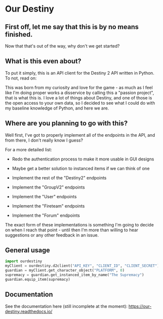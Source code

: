 # Our Destiny
## First off, let me say that this is by no means finished.
Now that that's out of the way, why don't we get started?

## What is this even about?

To put it simply, this is an API client for the Destiny 2 API written in Python. To not, read on:

This was born from my curiosity and love for the game - as much as I feel like I'm doing proper works a disservice by
calling this a "passion project", that is what this is. I love a lot of things about Destiny, and one of those is the
open access to your own data, so I decided to see what I could do with my baseline knowledge of Python, and here we are.

## Where are you planning to go with this?
Well first, I've got to properly implement all of the endpoints in the API, and from there, I don't really know I guess?

For a more detailed list:

* Redo the authentication process to make it more usable in GUI designs
*  Maybe get a better solution to instanced items if we can think of one

* Implement the rest of the "Destiny2" endpoints
* Implement the "GroupV2" endpoints
* Implement the "User" endpoints
* Implement the "Fireteam" endpoints
* Implement the "Forum" endpoints

The exact form of these implementations is something I'm going to decide on when I reach that point - until then I'm
more than willing to hear suggestions or any other feedback in an issue.

## General usage
```python
import ourdestiny
myClient = ourdestiny.d2client("API_KEY", "CLIENT_ID", "CLIENT_SECRET")
guardian = myClient.get_character_object("PLATFORM", 0)
supremacy = guardian.get_instanced_item_by_name("The Supremacy")
guardian.equip_item(supremacy)
```

## Documentation
See the documentation here (still incomplete at the moment): <https://our-destiny.readthedocs.io/>